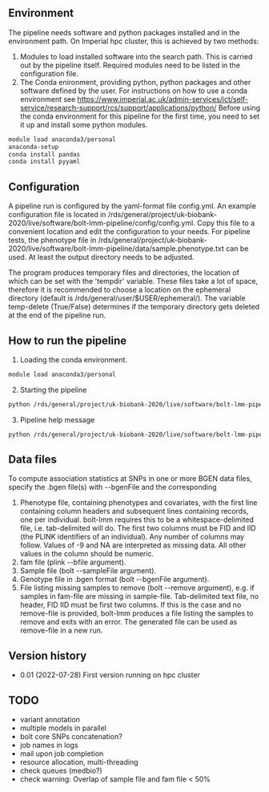 ## Environment

The pipeline needs software and python packages installed and in the
environment path. On Imperial hpc cluster, this is achieved by two
methods:

1. Modules to load installed software into the search path. This is
   carried out by the pipeline itself. Required modules need to be
   listed in the configuration file.
2. The Conda enironment, providing python, python packages and other
   software defined by the user. For instructions on how to use a
   conda environment see
   https://www.imperial.ac.uk/admin-services/ict/self-service/research-support/rcs/support/applications/python/
   Before using the conda environment for this pipeline for the first
   time, you need to set it up and install some python modules.

```bash
module load anaconda3/personal
anaconda-setup
conda install pandas
conda install pyyaml
```


## Configuration

A pipeline run is configured by the yaml-format file config.yml. An
example configuration file is located in
/rds/general/project/uk-biobank-2020/live/software/bolt-lmm-pipeline/config/config.yml. Copy
this file to a convenient location and edit the configuration to your
needs. For pipeline tests, the phenotype file in
/rds/general/project/uk-biobank-2020/live/software/bolt-lmm-pipeline/data/sample.phenotype.txt
can be used. At least the output directory needs to be adjusted.

The program produces temporary files and directories, the location of
which can be set with the 'tempdir' variable. These files take a lot
of space, therefore it is recommended to choose a location on the
ephemeral directory (default is
/rds/general/user/$USER/ephemeral/). The variable temp-delete
(True/False) determines if the temporary directory gets deleted at the
end of the pipeline run.


## How to run the pipeline

1. Loading the conda environment.

```bash
module load anaconda3/personal
```

2. Starting the pipeline

``` bash
python /rds/general/project/uk-biobank-2020/live/software/bolt-lmm-pipeline/bin/initialise-pipeline.py --config-file config.yml

```

3. Pipeline help message

``` bash
python /rds/general/project/uk-biobank-2020/live/software/bolt-lmm-pipeline/bin/initialise-pipeline.py -h

```

## Data files

To compute association statistics at SNPs in one or more BGEN data
files, specify the .bgen file(s) with --bgenFile and the corresponding

1. Phenotype file, containing phenotypes and covariates, with the
   first line containing column headers and subsequent lines
   containing records, one per individual. bolt-lmm requires this to
   be a whitespace-delimited file, i.e. tab-delimited will do. The
   first two columns must be FID and IID (the PLINK identifiers of an
   individual). Any number of columns may follow. Values of -9 and NA
   are interpreted as missing data. All other values in the column
   should be numeric.
2. fam file (plink --bfile argument).
3. Sample file (bolt --sampleFile argument).
4. Genotype file in .bgen format (bolt --bgenFile argument).
5. File listing missing samples to remove (bolt --remove argument),
   e.g. if samples in fam-file are missing in
   sample-file. Tab-delimited text file, no header, FID IID must be
   first two columns. If this is the case and no remove-file is
   provided, bolt-lmm produces a file listing the samples to remove
   and exits with an error. The generated file can be used as
   remove-file in a new run.

## Version history
  * 0.01 (2022-07-28)
	First version running on hpc cluster

## TODO
  * variant annotation
  * multiple models in parallel
  * bolt core SNPs concatenation?
  * job names in logs
  * mail upon job completion
  * resource allocation, multi-threading
  * check queues (medbio?)
  * check warning: Overlap of sample file and fam file < 50%
  
